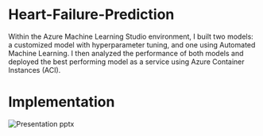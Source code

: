# Heart-Failure-Prediction
Within the Azure Machine Learning Studio environment, I built two models: a customized model with hyperparameter tuning, and one using Automated Machine Learning. I then analyzed the performance of both models and deployed the best performing model as a service using Azure Container Instances (ACI).
# Implementation
![Presentation pptx](https://github.com/SyedaSarah18/Heart-Failure-Prediction/assets/54178904/dc6b3099-f9ad-47a9-a593-df605550c4f3)
